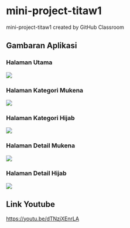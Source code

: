 # mini-project-titaw1
mini-project-titaw1 created by GitHub Classroom

## Gambaran Aplikasi
### Halaman Utama

![](img/utama.png)

### Halaman Kategori Mukena

![](img/mukena.png)

### Halaman Kategori Hijab

![](img/hijab.png)

### Halaman Detail Mukena 

![](img/detailMukena.png)

### Halaman Detail Hijab

![](img/detailHijab.png)

## Link Youtube
https://youtu.be/dTNzjXEnrLA
